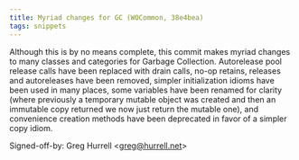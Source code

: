 ```yaml
---
title: Myriad changes for GC (WOCommon, 38e4bea)
tags: snippets
---
```


Although this is by no means complete, this commit makes myriad changes to many classes and categories for Garbage Collection. Autorelease pool release calls have been replaced with drain calls, no-op retains, releases and autoreleases have been removed, simpler initialization idioms have been used in many places, some variables have been renamed for clarity (where previously a temporary mutable object was created and then an immutable copy returned we now just return the mutable one), and convenience creation methods have been deprecated in favor of a simpler copy idiom.

Signed-off-by: Greg Hurrell &lt;greg@hurrell.net&gt;
